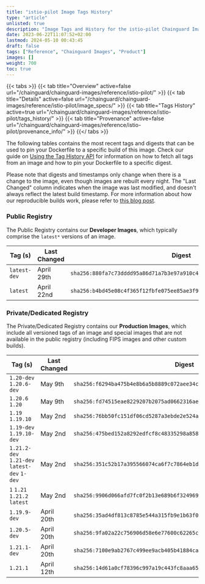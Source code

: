 ```yaml
---
title: "istio-pilot Image Tags History"
type: "article"
unlisted: true
description: "Image Tags and History for the istio-pilot Chainguard Image"
date: 2023-06-22T11:07:52+02:00
lastmod: 2024-05-10 00:43:45
draft: false
tags: ["Reference", "Chainguard Images", "Product"]
images: []
weight: 700
toc: true
---
```


{{< tabs >}}
{{< tab title="Overview" active=false url="/chainguard/chainguard-images/reference/istio-pilot/" >}}
{{< tab title="Details" active=false url="/chainguard/chainguard-images/reference/istio-pilot/image_specs/" >}}
{{< tab title="Tags History" active=true url="/chainguard/chainguard-images/reference/istio-pilot/tags_history/" >}}
{{< tab title="Provenance" active=false url="/chainguard/chainguard-images/reference/istio-pilot/provenance_info/" >}}
{{</ tabs >}}

The following tables contains the most recent tags and digests that can be used to pin your Dockerfile to a specific build of this image. Check our guide on [Using the Tag History API](/chainguard/chainguard-images/using-the-tag-history-api/) for information on how to fetch all tags from an image and how to pin your Dockerfile to a specific digest.

Please note that digests and timestamps only change when there is a change to the image, even though images are rebuilt every night. The "Last Changed" column indicates when the image was last modified, and doesn't always reflect the latest build timestamp. For more information about how our reproducible builds work, please refer to [this blog post](https://www.chainguard.dev/unchained/reproducing-chainguards-reproducible-image-builds).

### Public Registry
The Public Registry contains our **Developer Images**, which typically comprise the `latest*` versions of an image.

| Tag (s)       | Last Changed | Digest                                                                    |
|---------------|--------------|---------------------------------------------------------------------------|
|  `latest-dev` | April 29th   | `sha256:880fa7c73dddd95a86d71a7b3e97a910c40b24728fe847985c24803526df1e49` |
|  `latest`     | April 22nd   | `sha256:b4bd45e08c4f365f12fbfe075ee85ae3f97af74522b797c904633fcccef0a9c7` |


### Private/Dedicated Registry
The Private/Dedicated Registry contains our **Production Images**, which include all versioned tags of an image and special images that are not available in the public registry (including FIPS images and other custom builds).

| Tag (s)                                       | Last Changed | Digest                                                                    |
|-----------------------------------------------|--------------|---------------------------------------------------------------------------|
|  `1.20-dev` `1.20.6-dev`                      | May 9th      | `sha256:f6294ba475b4e8b6a5b8889c072aee34c914ec0e14520687d5afaabf1a75cc7a` |
|  `1.20.6` `1.20`                              | May 9th      | `sha256:fd74515eae8229207b2075ad0662316aea7b559a113fbc8c88b14549a7324247` |
|  `1.19` `1.19.10`                             | May 2nd      | `sha256:76bb50fc151df06cd5287a3ebde2e524a4d8388e91cb3435472527dce8448d44` |
|  `1.19-dev` `1.19.10-dev`                     | May 2nd      | `sha256:475bed152a8292edfcf8c48335298a85852d487eb318214db97077e016f147e7` |
|  `1.21.2-dev` `1.21-dev` `latest-dev` `1-dev` | May 2nd      | `sha256:351c52b17a395566074ca6f7c7864eb1d225bc63f6b247f25c775024d6eee329` |
|  `1` `1.21` `1.21.2` `latest`                 | May 2nd      | `sha256:9906d066afd7fc0f2b13e689b6f324969ae919099d4bc8aaaab696426fc4da5b` |
|  `1.19.9-dev`                                 | April 20th   | `sha256:35ad4df813c8785e544a315fb9e1b63f05cb9b8586cce5b84d57ed5923440c8e` |
|  `1.20.5-dev`                                 | April 20th   | `sha256:9fa02a22c756906d58e6e77600c62265cf63e65d874f05a955c8f8650d041090` |
|  `1.21.1-dev`                                 | April 20th   | `sha256:7100e9ab2767c499ee9acb405b41884ca229790c6a237b3f5ec6faf51fae4e71` |
|  `1.21.1`                                     | April 12th   | `sha256:14d61a0cf78396c997a19c443fc8aaa65c1ffabe18c540885b72f860b99b64ca` |

